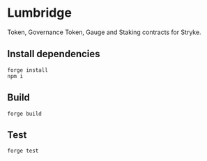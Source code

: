 # Lumbridge

Token, Governance Token, Gauge and Staking contracts for Stryke.

## Install dependencies

```
forge install
npm i
```

## Build

```
forge build
```

## Test

```
forge test
```
